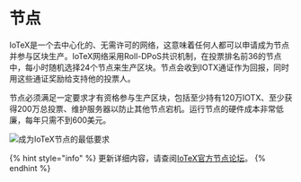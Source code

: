 # 节点

IoTeX是一个去中心化的、无需许可的网络，这意味着任何人都可以申请成为节点并参与区块生产。IoTeX网络采用Roll-DPoS共识机制，在投票排名前36的节点中，每小时随机选择24个节点来生产区块。节点会收到IOTX通证作为回报，同时用这些通证奖励给支持他的投票人。

节点必须满足一定要求才有资格参与生产区块，包括至少持有120万IOTX、至少获得200万总投票、维护服务器以防止其他节点宕机。运行节点的硬件成本非常低廉，每年只需不到600美元。

![&#x6210;&#x4E3A;IoTeX&#x8282;&#x70B9;&#x7684;&#x6700;&#x4F4E;&#x8981;&#x6C42;](https://community.iotex.io/uploads/default/original/2X/a/aed2034dee3aff2d9fe6039c7e57a0b0714664e1.png)

{% hint style="info" %}
更新详细内容，请查阅[IoTeX官方节点论坛](https://community.iotex.io/t/official-iotex-delegates-thread/1263)。
{% endhint %}




